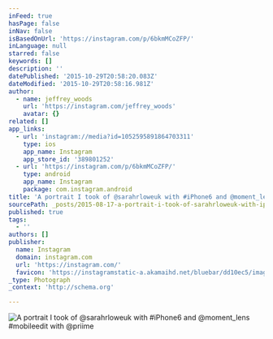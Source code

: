 ```yaml
---
inFeed: true
hasPage: false
inNav: false
isBasedOnUrl: 'https://instagram.com/p/6bkmMCoZFP/'
inLanguage: null
starred: false
keywords: []
description: ''
datePublished: '2015-10-29T20:58:20.083Z'
dateModified: '2015-10-29T20:58:16.981Z'
author:
  - name: jeffrey_woods
    url: 'https://instagram.com/jeffrey_woods'
    avatar: {}
related: []
app_links:
  - url: 'instagram://media?id=1052595891864703311'
    type: ios
    app_name: Instagram
    app_store_id: '389801252'
  - url: 'https://instagram.com/p/6bkmMCoZFP/'
    type: android
    app_name: Instagram
    package: com.instagram.android
title: 'A portrait I took of @sarahrloweuk with #iPhone6 and @moment_lens #mobileedit with @priime'
sourcePath: _posts/2015-08-17-a-portrait-i-took-of-sarahrloweuk-with-iphone6-and-moment.md
published: true
tags:
  - ''
authors: []
publisher:
  name: Instagram
  domain: instagram.com
  url: 'https://instagram.com/'
  favicon: 'https://instagramstatic-a.akamaihd.net/bluebar/dd10ec5/images/ico/favicon.ico'
_type: Photograph
_context: 'http://schema.org'

---
```

![A portrait I took of @sarahrloweuk with #iPhone6 and @moment_lens #mobileedit with @priime](https://igcdn-photos-c-a.akamaihd.net/hphotos-ak-xaf1/t51.2885-15/11856622_757416891050570_831527902_n.jpg)